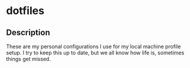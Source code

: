 # dotfiles

## Description
These are my personal configurations I use for my local machine profile setup. I try to keep this up to date, but we all know how life is, sometimes things get missed. 

